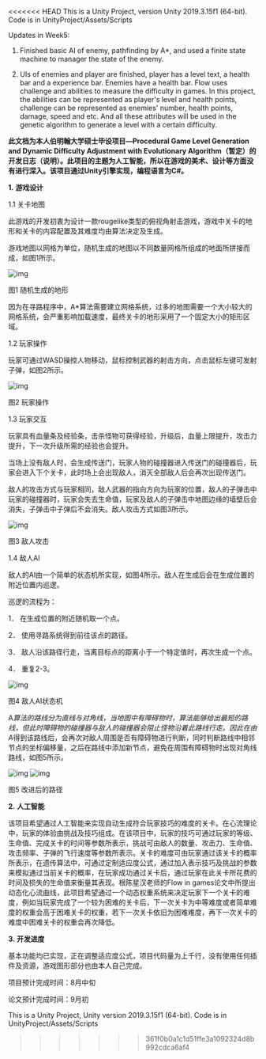 <<<<<<< HEAD
This is a Unity Project, version Unity 2019.3.15f1 (64-bit).
Code is in UnityProject/Assets/Scripts

Updates in Week5: 

1. Finished basic AI of enemy, pathfinding by A*, and used a finite state machine to manager the state of the enemy. 

2. UIs of enemies and player are finished, player has a level text, a health bar and a experience bar. Enemies have  a health bar. Flow uses challenge and abilities to measure the difficulty in games. In this project, the abilities can be represented as player's level and health points, challenge can be represented as enemies' number, health points, damage, speed and etc. And all these attributes will be used in the genetic algorithm to generate a level with a certain difficulty. 

  

  **此文档为本人伯明翰大学硕士毕设项目—Procedural Game Level Generation and Dynamic Difficulty Adjustment with Evolutionary Algorithm（暂定）的开发日志（说明）。此项目的主题为人工智能，所以在游戏的美术、设计等方面没有进行深入。该项目通过Unity引擎实现，编程语言为C#。**

   

  **1.**  **游戏设计**

  1.1 关卡地图

  此游戏的开发初衷为设计一款rougelike类型的俯视角射击游戏，游戏中关卡的地形和关卡的内容配置及其难度均由算法决定及生成。

  游戏地图以网格为单位，随机生成的地图以不同数量网格所组成的地面所拼接而成，如图1所示。

  ![img](file:///C:/Users/raven/AppData/Local/Temp/msohtmlclip1/01/clip_image001.png)

  图1 随机生成的地形

  因为在寻路程序中，A*算法需要建立网格系统，过多的地图需要一个大小较大的网格系统，会严重影响加载速度，最终关卡的地形采用了一个固定大小的矩形区域。

  1.2  玩家操作

  玩家可通过WASD操控人物移动，鼠标控制武器的射击方向，点击鼠标左键可发射子弹，如图2所示。

  ![img](file:///C:/Users/raven/AppData/Local/Temp/msohtmlclip1/01/clip_image003.jpg)

  图2 玩家操作

  1.3  玩家交互

  玩家具有血量条及经验条，击杀怪物可获得经验，升级后，血量上限提升，攻击力提升，下一次升级所需的经验也会提升。

  当场上没有敌人时，会生成传送门，玩家人物的碰撞器进入传送门的碰撞器后，玩家会进入下个关卡，此时场上会出现敌人，消灭全部敌人后会再次出现传送门。

  敌人的攻击方式与玩家相同，敌人武器的指向方向为玩家的位置，敌人的子弹击中玩家的碰撞器时，玩家会失去生命值，玩家及敌人的子弹击中地图边缘的墙壁后会消失，子弹击中子弹后不会消失。敌人攻击方式如图3所示。

  ![img](file:///C:/Users/raven/AppData/Local/Temp/msohtmlclip1/01/clip_image004.png)

  图3 敌人攻击

  1.4  敌人AI

  敌人的AI由一个简单的状态机所实现，如图4所示。敌人在生成后会在生成位置的附近位置内巡逻。

  巡逻的流程为：

  1．    在生成位置的附近随机取一个点。

  2．    使用寻路系统得到前往该点的路径。

  3．    敌人沿该路径行走，当离目标点的距离小于一个特定值时，再次生成一个点。

  4．    重复2-3。

  ![img](file:///C:/Users/raven/AppData/Local/Temp/msohtmlclip1/01/clip_image006.jpg)

  图4 敌人AI状态机

  A*算法的路线分为直线与对角线，当地图中有障碍物时，算法能够给出最短的路线，但此时障碍物的碰撞器与敌人的碰撞器会阻止怪物沿着此路线行走。因此在由A*得到该路线后，会再次对敌人周围是否有障碍物进行判断，同时判断路线中相邻节点的坐标偏移量，之后在路线中添加新节点，避免在周围有障碍物时出现对角线路线，如图5所示。

  ![img](file:///C:/Users/raven/AppData/Local/Temp/msohtmlclip1/01/clip_image008.jpg)   ![img](file:///C:/Users/raven/AppData/Local/Temp/msohtmlclip1/01/clip_image010.jpg)

  图5 改进后的路径

   

  **2.**  **人工智能**

  该项目希望通过人工智能来实现自动生成符合玩家技巧的难度的关卡。在心流理论中，玩家的体验由挑战及技巧组成。在该项目中，玩家的技巧可通过玩家的等级、生命值、完成关卡的时间等参数所表示，挑战可由敌人的数量、攻击力、生命值、攻击频率、子弹的飞行速度等参数所表示。关卡的难度可由玩家通过该关卡的概率所表示，在遗传算法中，可通过定制适应度公式，通过加入表示技巧及挑战的参数来模拟通过当前关卡的概率，在玩家成功通过关卡后，通过玩家在此关卡所花费的时间及损失的生命值来衡量其表现。根陈星汉老师的Flow in games论文中所提出动态化心流曲线，此项目希望通过一个动态权重系统来决定玩家下一个关卡的难度，例如当玩家完成了一个较为困难的关卡后，下一次关卡为中等难度或者简单难度的权重会高于困难关卡的权重，若下一次关卡依旧为困难难度，再下一次关卡的难度中困难关卡的权重会再次降低。

  **3.**  **开发进度**

  基本功能均已实现，正在调整适应度公式，项目代码量为上千行，没有使用任何插件及资源，游戏图形部分也由本人自己完成。

  项目预计完成时间：8月中旬

  论文预计完成时间：9月初

  

  

  This is a Unity Project, Unity version 2019.3.15f1 (64-bit).
  Code is in UnityProject/Assets/Scripts
>>>>>>> 361f0b0a1c1d51ffe3a1092324d8b992cdca6af4
